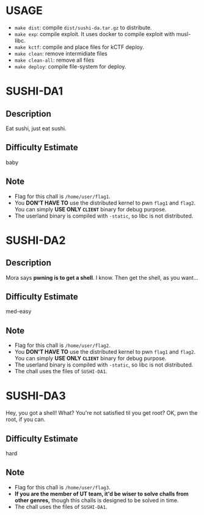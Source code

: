 # USAGE
- `make dist`: compile `dist/sushi-da.tar.gz` to distribute.
- `make exp`: compile exploit. It uses docker to compile exploit with musl-libc.
- `make kctf`: compile and place files for kCTF deploy.
- `make clean`: remove intermidiate files
- `make clean-all`: remove all files
- `make deploy`: compile file-system for deploy.

# SUSHI-DA1

## Description
Eat sushi, just eat sushi.

## Difficulty Estimate
baby

## Note
- Flag for this chall is `/home/user/flag1`.
- You **DON'T HAVE TO** use the distributed kernel to pwn `flag1` and `flag2`. You can simply **USE ONLY `CLIENT`** binary for debug purpose.
- The userland binary is compiled with `-static`, so libc is not distributed.

# SUSHI-DA2
## Description
Mora says **pwning is to get a shell**. I know. Then get the shell, as you want...

## Difficulty Estimate
med-easy

## Note
- Flag for this chall is `/home/user/flag2`.
- You **DON'T HAVE TO** use the distributed kernel to pwn `flag1` and `flag2`. You can simply **USE ONLY `CLIENT`** binary for debug purpose.
- The userland binary is compiled with `-static`, so libc is not distributed.
- The chall uses the files of `SUSHI-DA1`.

# SUSHI-DA3 
Hey, you got a shell! What? You're not satisfied til you get root? OK, pwn the root, if you can.
## Difficulty Estimate
hard

## Note
- Flag for this chall is `/home/user/flag3`.
- **If you are the member of UT team, it'd be wiser to solve challs from other genres,** though this challs is designed to be solved in time. 
- The chall uses the files of `SUSHI-DA1`.
